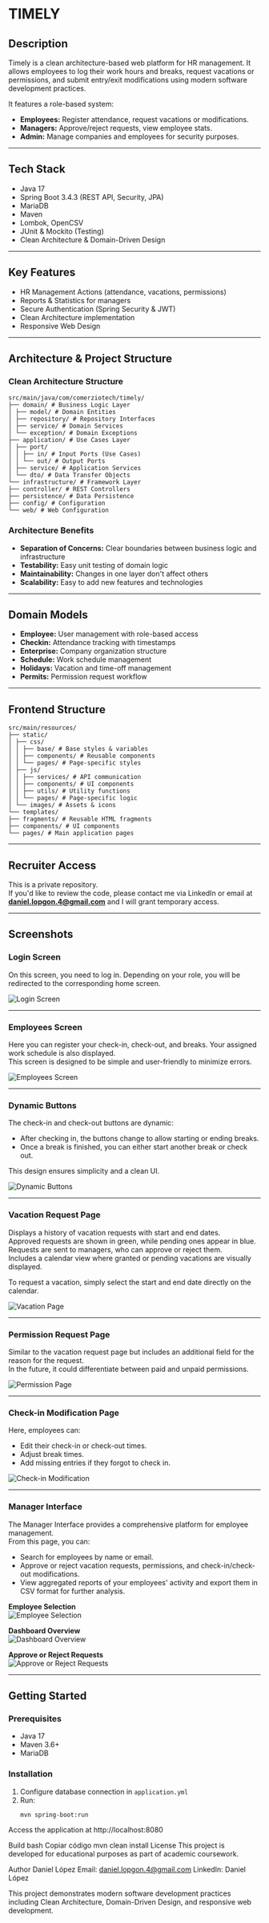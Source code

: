 # TIMELY

## Description
Timely is a clean architecture-based web platform for HR management. It allows employees to log their work hours and breaks, request vacations or permissions, and submit entry/exit modifications using modern software development practices.

It features a role-based system:

- **Employees:** Register attendance, request vacations or modifications.  
- **Managers:** Approve/reject requests, view employee stats.  
- **Admin:** Manage companies and employees for security purposes.

---

## Tech Stack
- Java 17  
- Spring Boot 3.4.3 (REST API, Security, JPA)  
- MariaDB  
- Maven  
- Lombok, OpenCSV  
- JUnit & Mockito (Testing)  
- Clean Architecture & Domain-Driven Design  

---

## Key Features
- HR Management Actions (attendance, vacations, permissions)  
- Reports & Statistics for managers  
- Secure Authentication (Spring Security & JWT)  
- Clean Architecture implementation  
- Responsive Web Design  

---

## Architecture & Project Structure

### Clean Architecture Structure
```text
src/main/java/com/comerziotech/timely/
├── domain/ # Business Logic Layer
│ ├── model/ # Domain Entities
│ ├── repository/ # Repository Interfaces
│ ├── service/ # Domain Services
│ └── exception/ # Domain Exceptions
├── application/ # Use Cases Layer
│ ├── port/
│ │ ├── in/ # Input Ports (Use Cases)
│ │ └── out/ # Output Ports
│ ├── service/ # Application Services
│ └── dto/ # Data Transfer Objects
└── infrastructure/ # Framework Layer
├── controller/ # REST Controllers
├── persistence/ # Data Persistence
├── config/ # Configuration
└── web/ # Web Configuration
```

### Architecture Benefits
- **Separation of Concerns:** Clear boundaries between business logic and infrastructure  
- **Testability:** Easy unit testing of domain logic  
- **Maintainability:** Changes in one layer don't affect others  
- **Scalability:** Easy to add new features and technologies  

---

## Domain Models
- **Employee:** User management with role-based access  
- **Checkin:** Attendance tracking with timestamps  
- **Enterprise:** Company organization structure  
- **Schedule:** Work schedule management  
- **Holidays:** Vacation and time-off management  
- **Permits:** Permission request workflow  

---

## Frontend Structure
```text
src/main/resources/
├── static/
│ ├── css/
│ │ ├── base/ # Base styles & variables
│ │ ├── components/ # Reusable components
│ │ └── pages/ # Page-specific styles
│ ├── js/
│ │ ├── services/ # API communication
│ │ ├── components/ # UI components
│ │ ├── utils/ # Utility functions
│ │ └── pages/ # Page-specific logic
│ └── images/ # Assets & icons
└── templates/
├── fragments/ # Reusable HTML fragments
├── components/ # UI components
└── pages/ # Main application pages
```

---

## Recruiter Access
This is a private repository.  
If you'd like to review the code, please contact me via LinkedIn or email at **daniel.lopgon.4@gmail.com** and I will grant temporary access.

---

## Screenshots

### Login Screen  
On this screen, you need to log in. Depending on your role, you will be redirected to the corresponding home screen.

![Login Screen](login-screen.png)

---

### Employees Screen  
Here you can register your check-in, check-out, and breaks. Your assigned work schedule is also displayed.  
This screen is designed to be simple and user-friendly to minimize errors.

![Employees Screen](employees-screen.png)

---

### Dynamic Buttons  
The check-in and check-out buttons are dynamic:

- After checking in, the buttons change to allow starting or ending breaks.  
- Once a break is finished, you can either start another break or check out.  

This design ensures simplicity and a clean UI.

![Dynamic Buttons](dynamic-buttons.png)

---

### Vacation Request Page  
Displays a history of vacation requests with start and end dates.  
Approved requests are shown in green, while pending ones appear in blue.  
Requests are sent to managers, who can approve or reject them.  
Includes a calendar view where granted or pending vacations are visually displayed.

To request a vacation, simply select the start and end date directly on the calendar.

![Vacation Page](vacation-page.png)

---

### Permission Request Page  
Similar to the vacation request page but includes an additional field for the reason for the request.  
In the future, it could differentiate between paid and unpaid permissions.

![Permission Page](permission-page.png)

---

### Check-in Modification Page  
Here, employees can:

- Edit their check-in or check-out times.  
- Adjust break times.  
- Add missing entries if they forgot to check in.

![Check-in Modification](checkin-modification.png)

---

### Manager Interface  
The Manager Interface provides a comprehensive platform for employee management.  
From this page, you can:

- Search for employees by name or email.  
- Approve or reject vacation requests, permissions, and check-in/check-out modifications.  
- View aggregated reports of your employees' activity and export them in CSV format for further analysis.

**Employee Selection**  
![Employee Selection](employee-selection.png)

**Dashboard Overview**  
![Dashboard Overview](dashboard-overview.png)

**Approve or Reject Requests**  
![Approve or Reject Requests](approve-or-reject-requests.png)

---

## Getting Started

### Prerequisites
- Java 17  
- Maven 3.6+  
- MariaDB  

### Installation
1. Configure database connection in `application.yml`  
2. Run:
   ```bash
   mvn spring-boot:run
Access the application at http://localhost:8080

Build
bash
Copiar código
mvn clean install
License
This project is developed for educational purposes as part of academic coursework.

Author
Daniel López
Email: daniel.lopgon.4@gmail.com
LinkedIn: Daniel López

This project demonstrates modern software development practices including Clean Architecture, Domain-Driven Design, and responsive web development.
